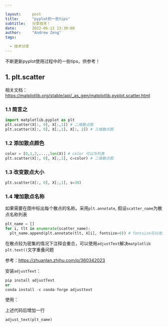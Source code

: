 ```yaml
---

layout:     post
title:      "pyplot的一些tips"
subtitle:   分享技术！
date:       2022-06-12 13:30:00
author:     "Andrew Zeng"
tags:

  - 技术分享
---
```


不断更新pyplot使用过程中的一些tips，供参考！

## 1. plt.scatter

相关文档：https://matplotlib.org/stable/api/_as_gen/matplotlib.pyplot.scatter.html

### 1.1 简言之

```python
import matplotlib.pyplot as plt
plt.scatter(X[:, 0], X[;,1]) # 二维散点图
plt.scatter(X[:, 0], X[;,1], X[:, 2]) # 三维散点图
```

### 1.2 添加散点颜色

```python
color = [0,1,2,....,len(X)] # color 可以为列表
plt.scatter(X[:, 0], X[;,1], c=color) # 二维散点图
```

### 1.3 改变散点大小

```python
plt.scatter(X[:, 0], X[;,1], s=30)
```

### 1.4 增加散点名称

如果需要在图中标出每个散点的名称。采用`plt.annotate`, 假设`scatter_name`为散点名称列表

```python
plt_name = []
for i, tlt in enumerate(scatter_name):
  plt_name.append(plt.annotate(tlt, X[i], fontsize=6)) # fontsize可以改变字号
```

在散点较为密集的情况下注释会重合，可以使用`adjustText`解决`matplotlib plt.text()`文字重叠问题

参考：https://zhuanlan.zhihu.com/p/360342023

安装`adjustText`：

```python
pip install adjustText
or 
conda install -c conda-forge adjusttext
```

使用：

上述代码后增加一行

```python
adjust_text(plt_name)
```





